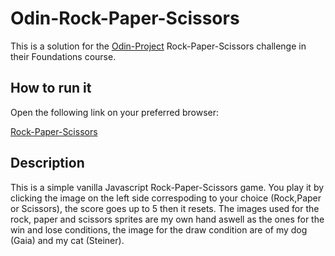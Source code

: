 # Odin-Rock-Paper-Scissors

This is a solution for the [Odin-Project](https://www.theodinproject.com/) Rock-Paper-Scissors challenge in their Foundations course.

## How to run it

Open the following link on your preferred browser:

[Rock-Paper-Scissors](https://vitoriotuckers.github.io/Odin-Rock-Paper-Scissors/)

## Description

This is a simple vanilla Javascript Rock-Paper-Scissors game. You play it by clicking the image on the left side correspoding to your choice (Rock,Paper or Scissors), the score goes up to 5 then it resets. The images used for the rock, paper and scissors sprites are my own hand aswell as the ones for the win and lose conditions, the image for the draw condition are of my dog (Gaia) and my cat (Steiner).
